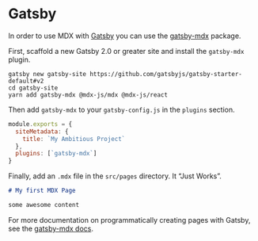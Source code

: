 # Gatsby

In order to use MDX with [Gatsby][] you can use the [gatsby-mdx][] package.

First, scaffold a new Gatsby 2.0 or greater site and install the `gatsby-mdx`
plugin.

```shell
gatsby new gatsby-site https://github.com/gatsbyjs/gatsby-starter-default#v2
cd gatsby-site
yarn add gatsby-mdx @mdx-js/mdx @mdx-js/react
```

Then add `gatsby-mdx` to your `gatsby-config.js` in the `plugins` section.

```javascript
module.exports = {
  siteMetadata: {
    title: `My Ambitious Project`
  },
  plugins: [`gatsby-mdx`]
}
```

Finally, add an `.mdx` file in the `src/pages` directory.
It “Just Works”.

```markdown
# My first MDX Page

some awesome content
```

For more documentation on programmatically creating pages with Gatsby, see
the [gatsby-mdx docs][gatsby-mdx].

[gatsby]: https://gatsbyjs.org

[gatsby-mdx]: https://github.com/ChristopherBiscardi/gatsby-mdx
